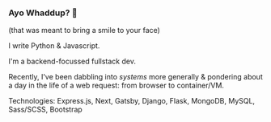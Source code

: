 ### Ayo Whaddup? 👋
(that was  meant to bring a smile to your face)

I write Python & Javascript.

I'm a backend-focussed fullstack dev.

Recently, I've been dabbling into _systems_ more generally & pondering about a day in the life of a web request: from browser to container/VM.

Technologies: Express.js, Next, Gatsby, Django, Flask, MongoDB, MySQL, Sass/SCSS, Bootstrap

<!--
**RahulTandon1/RahulTandon1** is a ✨ _special_ ✨ repository because its `README.md` (this file) appears on your GitHub profile.

Here are some ideas to get you started:

- 🔭 I’m currently working on ...
- 🌱 I’m currently learning ...
- 👯 I’m looking to collaborate on ...
- 🤔 I’m looking for help with ...
- 💬 Ask me about ...
- 📫 How to reach me: ...
- 😄 Pronouns: ...
- ⚡ Fun fact: ...
-->

